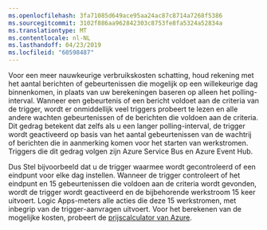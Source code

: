 ```yaml
---
ms.openlocfilehash: 3fa71085d649ace95aa24ac87c8714a7268f5386
ms.sourcegitcommit: 3102f886aa962842303c8753fe8fa5324a52834a
ms.translationtype: MT
ms.contentlocale: nl-NL
ms.lasthandoff: 04/23/2019
ms.locfileid: "60598487"
---
```

Voor een meer nauwkeurige verbruikskosten schatting, houd rekening met het aantal berichten of gebeurtenissen die mogelijk op een willekeurige dag binnenkomen, in plaats van uw berekeningen baseren op alleen het polling-interval. Wanneer een gebeurtenis of een bericht voldoet aan de criteria van de trigger, wordt er onmiddellijk veel triggers probeert te lezen en alle andere wachten gebeurtenissen of de berichten die voldoen aan de criteria. Dit gedrag betekent dat zelfs als u een langer polling-interval, de trigger wordt geactiveerd op basis van het aantal gebeurtenissen van de wachtrij of berichten die in aanmerking komen voor het starten van werkstromen. Triggers die dit gedrag volgen zijn Azure Service Bus en Azure Event Hub.

Dus Stel bijvoorbeeld dat u de trigger waarmee wordt gecontroleerd of een eindpunt voor elke dag instellen. Wanneer de trigger controleert of het eindpunt en 15 gebeurtenissen die voldoen aan de criteria wordt gevonden, wordt de trigger wordt geactiveerd en de bijbehorende werkstroom 15 keer uitvoert. Logic Apps-meters alle acties die deze 15 werkstromen, met inbegrip van de trigger-aanvragen uitvoert. Voor het berekenen van de mogelijke kosten, probeert de [prijscalculator van Azure](https://azure.microsoft.com/pricing/calculator/).